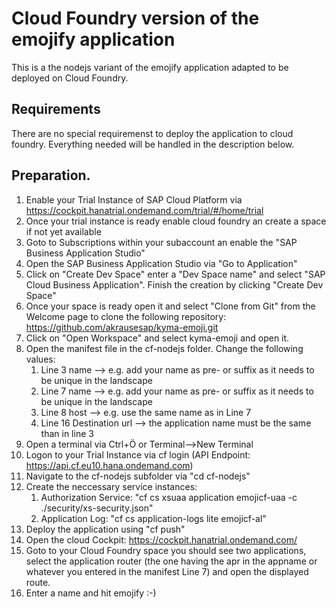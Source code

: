 # Cloud Foundry version of the emojify application

This is a the nodejs variant of the emojify application adapted to be deployed on Cloud Foundry. 

## Requirements

There are no special requiremenst to deploy the application to cloud foundry. Everything needed will be handled in the description below.  

## Preparation.

1. Enable your Trial Instance of SAP Cloud Platform via https://cockpit.hanatrial.ondemand.com/trial/#/home/trial
2. Once your trial instance is ready enable cloud foundry an create a space if not yet available
3. Goto to Subscriptions within your subaccount an enable the "SAP Business Application Studio"
4. Open the SAP Business Application Studio via "Go to Application"
5. Click on "Create Dev Space" enter a "Dev Space name" and select "SAP Cloud Business Application". Finish the creation by clicking "Create Dev Space"
6. Once your space is ready open it and select "Clone from Git" from the Welcome page to clone the following repository: https://github.com/akrausesap/kyma-emoji.git
7. Click on "Open Workspace" and select kyma-emoji and open it. 
7. Open the manifest file in the cf-nodejs folder. Change the following values:
    1. Line 3 name --> e.g. add your name as pre- or suffix as it needs to be unique in the landscape
    2. Line 7 name --> e.g. add your name as pre- or suffix as it needs to be unique in the landscape
    3. Line 8 host --> e.g. use the same name as in Line 7
    3. Line 16 Destination url --> the application name must be the same than in line 3
8. Open a terminal via Ctrl+Ö or Terminal-->New Terminal
9. Logon to your Trial Instance via cf login (API Endpoint: https://api.cf.eu10.hana.ondemand.com)
10. Navigate to the cf-nodejs subfolder via "cd cf-nodejs"
11. Create the neccessary service instances: 
    1. Authorization Service: "cf cs xsuaa application emojicf-uaa -c ./security/xs-security.json"
    2. Application Log: "cf cs application-logs lite emojicf-al"
12. Deploy the application using "cf push"
13. Open the cloud Cockpit: https://cockpit.hanatrial.ondemand.com/
14. Goto to your Cloud Foundry space you should see two applications, select the application router (the one having the apr in the appname or whatever you entered in the manifest Line 7) and open the displayed route. 
14. Enter a name and hit emojify :-)
